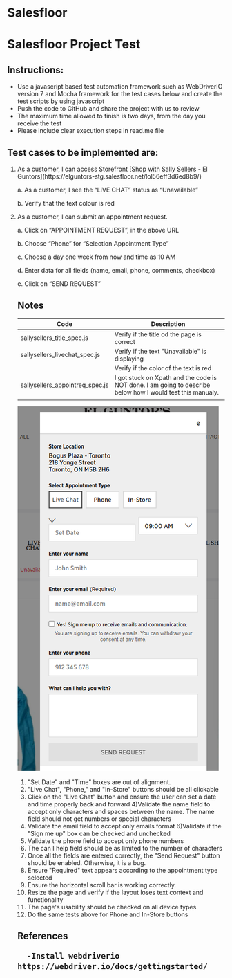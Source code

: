 # Salesfloor
# Salesfloor Project Test

<h2> Instructions: </h2>

- Use a javascript based test automation framework such as WebDriverIO version 7 and Mocha framework for the test cases below and create the test scripts by using javascript
- Push the code to GitHub and share the project with us to review
- The maximum time allowed to finish is two days, from the day you receive the test
- Please include clear execution steps in read.me file 

<h2> Test cases to be implemented are: </h2>

<ol>
  <li> As a customer, I can access Storefront [Shop with Sally Sellers - El Guntors](https://elguntors-stg.salesfloor.net/lol56eff3d6ed8b9/) </li>

  a. As a customer, I see the “LIVE CHAT” status as “Unavailable” 
  
  b. Verify that the text colour is red

  <li> As a customer, I can submit an appointment request. </li>

   a. Click on “APPOINTMENT REQUEST”, in the above URL
  
   b. Choose “Phone” for “Selection Appointment Type”
  
   c. Choose a day one week from now and time as 10 AM
   
   d. Enter data for all fields (name, email, phone, comments, checkbox)
   
   e. Click on “SEND REQUEST”
  
  
  <h2> Notes </h2>
  
  |  Code    |    Description  |
  |------|------|
  | sallysellers_title_spec.js    | Verify if the title od the page is correct     |
  | sallysellers_livechat_spec.js | Verify if the text "Unavailable" is displaying |
  |                               | Verify if the color of the text is red         |
  | sallysellers_appointreq_spec.js | I got stuck on Xpath and the code is NOT done.  I am going to describe below how I would test this manualy.   |
  |                                 |                                                                                                                 |
 
 ![Alternate image text](https://github.com/denisdeo/salesfloor/blob/main/appointmenttype.png)

1) "Set Date" and "Time" boxes are out of alignment.
2) "Live Chat", "Phone," and "In-Store" buttons should be all clickable 
3) Click on the "Live Chat" button and ensure the user can set a date and time properly back and forward 
4)Validate the name field to accept only characters and spaces between the name. The name field should not get numbers or special characters 
5) Validate the email field to accept only emails format
6)Validate if the "Sign me up" box can be checked and unchecked
7) Validate the phone field to accept only phone numbers
8) The can I help field should be as limited to the number of characters
9) Once all the fields are entered correctly, the "Send Request" button should be enabled. Otherwise, it is a bug.
10) Ensure "Required" text appears according to the appointment type selected 
11) Ensure the horizontal scroll bar is working correctly.
12) Resize the page and verify if the layout loses text context and functionality
13) The page's usability should be checked on all device types.
14) Do the same tests above for Phone and In-Store buttons
   
   <h2> References
     
      -Install webdriverio https://webdriver.io/docs/gettingstarted/
